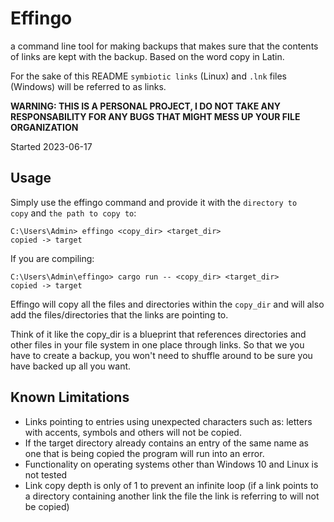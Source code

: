 # Effingo

a command line tool for making backups that makes sure that the contents of links are kept with the backup. Based on the word copy in Latin.

For the sake of this README `symbiotic links` (Linux) and `.lnk` files (Windows) will be referred to as links.

**WARNING: THIS IS A PERSONAL PROJECT, I DO NOT TAKE ANY RESPONSABILITY FOR ANY BUGS THAT MIGHT MESS UP YOUR FILE ORGANIZATION**

Started 2023-06-17

## Usage

Simply use the effingo command and provide it with the `directory to copy` and `the path to copy to`:
```text
C:\Users\Admin> effingo <copy_dir> <target_dir>
copied -> target
```

If you are compiling:
```text
C:\Users\Admin\effingo> cargo run -- <copy_dir> <target_dir>
copied -> target
```

Effingo will copy all the files and directories within the `copy_dir` and will also add the files/directories that the links are pointing to.

Think of it like the copy_dir is a blueprint that references directories and
other files in your file system in one place through links.
So that we you have to create a backup, you won't need to shuffle around to be
sure you have backed up all you want.

## Known Limitations
* Links pointing to entries using unexpected characters such as: letters with accents, symbols and others will not be copied.
* If the target directory already contains an entry of the same name as one that is being copied the program will run into an error.
* Functionality on operating systems other than Windows 10 and Linux is not tested
* Link copy depth is only of 1 to prevent an infinite loop (if a link points to a directory containing another link the file the link is referring to will not be copied)
